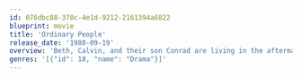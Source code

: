 ```yaml
---
id: 076dbc88-370c-4e1d-9212-2161394a6822
blueprint: movie
title: 'Ordinary People'
release_date: '1980-09-19'
overview: 'Beth, Calvin, and their son Conrad are living in the aftermath of the death of the other son. Conrad is overcome by grief and misplaced guilt to the extent of a suicide attempt. He is in therapy. Beth had always preferred his brother and is having difficulty being supportive to Conrad. Calvin is trapped between the two trying to hold the family together.'
genres: '[{"id": 18, "name": "Drama"}]'
---
```


